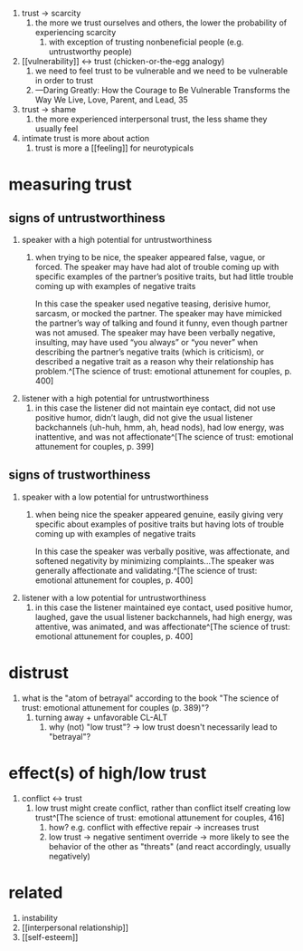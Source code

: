 1. trust → scarcity
	1. the more we trust ourselves and others, the lower the probability of experiencing scarcity
		1. with exception of trusting nonbeneficial people (e.g. untrustworthy people)
2. [[vulnerability]] ↔ trust (chicken-or-the-egg analogy)
	1. we need to feel trust to be vulnerable and we need to be vulnerable in order to trust
	2. —Daring Greatly: How the Courage to Be Vulnerable Transforms the Way We Live, Love, Parent, and Lead, 35
3. trust → shame
	1. the more experienced interpersonal trust, the less shame they usually feel
4. intimate trust is more about action
	1. trust is more a [[feeling]] for neurotypicals
# measuring trust
## signs of untrustworthiness
1. speaker with a high potential for untrustworthiness
	1. when trying to be nice, the speaker appeared false, vague, or forced. The speaker may have had alot of trouble coming up with specific examples of the partner’s positive traits, but had little trouble coming up with examples of negative traits

		In this case the speaker used negative teasing, derisive humor, sarcasm, or mocked the partner. The speaker may have mimicked the partner’s way of talking and found it funny, even though partner was not amused. The speaker may have been verbally negative, insulting, may have used “you always” or “you never” when describing the partner’s negative traits (which is criticism), or described a negative trait as a reason why their relationship has problem.^[The science of trust: emotional attunement for couples, p. 400]
2. listener with a high potential for untrustworthiness
	1. in this case the listener did not maintain eye contact, did not use positive humor, didn’t laugh, did not give the usual listener backchannels (uh-huh, hmm, ah, head nods), had low energy, was inattentive, and was not affectionate^[The science of trust: emotional attunement for couples, p. 399]
## signs of trustworthiness
1. speaker with a low potential for untrustworthiness
	1. when being nice the speaker appeared genuine, easily giving very specific about examples of positive traits but having lots of trouble coming up with examples of negative traits

		In this case the speaker was verbally positive, was affectionate, and softened negativity by minimizing complaints...The speaker was generally affectionate and validating.^[The science of trust: emotional attunement for couples, p. 400]
2. listener with a low potential for untrustworthiness
	1. in this case the listener maintained eye contact, used positive humor, laughed, gave the usual listener backchannels, had high energy, was attentive, was animated, and was affectionate^[The science of trust: emotional attunement for couples, p. 400]
# distrust
1. what is the "atom of betrayal" according to the book "The science of trust: emotional attunement for couples (p. 389)"?
	1. turning away + unfavorable CL-ALT
		1. why (not) "low trust"? → low trust doesn't necessarily lead to "betrayal"?

# effect(s) of high/low trust
1. conflict ↔ trust
	1. low trust might create conflict, rather than conflict itself creating low trust^[The science of trust: emotional attunement for couples, 416]
		1. how? e.g. conflict with effective repair → increases trust
		2. low trust → negative sentiment override → more likely to see the behavior of the other as "threats" (and react accordingly, usually negatively)
# related
1. instability
2. [[interpersonal relationship]]
3. [[self-esteem]]